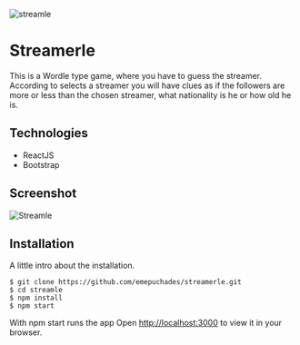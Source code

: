 ![streamle](https://user-images.githubusercontent.com/100128850/181700441-db0bf197-3f0c-4c02-99cc-f217f41454cb.png)
# Streamerle

This is a Wordle type game, where you have to guess the streamer. According to selects a streamer you will have clues as if the followers are more or less than the chosen streamer, what nationality is he or how old he is.

## Technologies

* ReactJS
* Bootstrap

## Screenshot
![Streamle](https://user-images.githubusercontent.com/100128850/181706654-f7ebcd03-3006-487b-8b30-6b17eeeda7ae.png)

## Installation

A little intro about the installation. 

```
$ git clone https://github.com/emepuchades/streamerle.git
$ cd streamle
$ npm install
$ npm start 
```

With npm start runs the app
Open [http://localhost:3000](http://localhost:3000) to view it in your browser.
